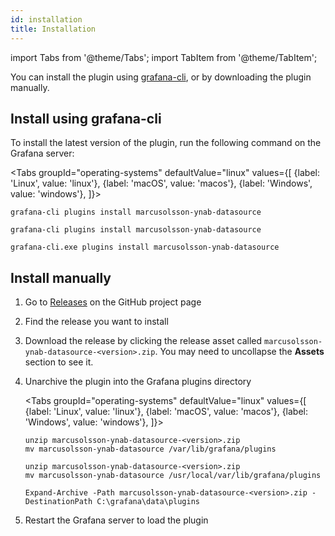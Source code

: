```yaml
---
id: installation
title: Installation
---
```


import Tabs from '@theme/Tabs';
import TabItem from '@theme/TabItem';

You can install the plugin using [grafana-cli](https://grafana.com/docs/grafana/latest/administration/cli/), or by downloading the plugin manually.

## Install using grafana-cli

To install the latest version of the plugin, run the following command on the Grafana server:

<Tabs
  groupId="operating-systems"
  defaultValue="linux"
  values={[
    {label: 'Linux', value: 'linux'},
    {label: 'macOS', value: 'macos'},
    {label: 'Windows', value: 'windows'},
  ]}>
  <TabItem value="linux">

```
grafana-cli plugins install marcusolsson-ynab-datasource
```

  </TabItem>
  <TabItem value="macos">

```
grafana-cli plugins install marcusolsson-ynab-datasource
```

  </TabItem>
  <TabItem value="windows">

```
grafana-cli.exe plugins install marcusolsson-ynab-datasource
```

  </TabItem>
</Tabs>

## Install manually

1. Go to [Releases](https://github.com/marcusolsson/grafana-ynab-datasource/releases) on the GitHub project page
1. Find the release you want to install
1. Download the release by clicking the release asset called `marcusolsson-ynab-datasource-<version>.zip`. You may need to uncollapse the **Assets** section to see it.
1. Unarchive the plugin into the Grafana plugins directory

   <Tabs
     groupId="operating-systems"
     defaultValue="linux"
     values={[
       {label: 'Linux', value: 'linux'},
       {label: 'macOS', value: 'macos'},
       {label: 'Windows', value: 'windows'},
     ]}>
     <TabItem value="linux">

     ```
     unzip marcusolsson-ynab-datasource-<version>.zip
     mv marcusolsson-ynab-datasource /var/lib/grafana/plugins
     ```

     </TabItem>
     <TabItem value="macos">

     ```
     unzip marcusolsson-ynab-datasource-<version>.zip
     mv marcusolsson-ynab-datasource /usr/local/var/lib/grafana/plugins
     ```

     </TabItem>
     <TabItem value="windows">

     ```
     Expand-Archive -Path marcusolsson-ynab-datasource-<version>.zip -DestinationPath C:\grafana\data\plugins
     ```

     </TabItem>
   </Tabs>

1. Restart the Grafana server to load the plugin
